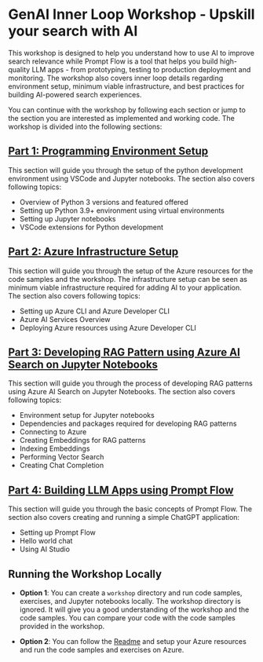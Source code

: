 # GenAI Inner Loop Workshop - Upskill your search with AI

This workshop is designed to help you understand how to use AI to improve search relevance while Prompt Flow is a tool that helps you build high-quality LLM apps - from prototyping, testing to production deployment and monitoring. The workshop also covers inner loop details regarding environment setup, minimum viable infrastructure, and best practices for building AI-powered search experiences.

You can continue with the workshop by following each section or jump to the section you are interested as implemented and working code. The workshop is divided into the following sections:

## [Part 1: Programming Environment Setup](./part1.md)

This section will guide you through the setup of the python development environment using VSCode and Jupyter notebooks. The section also covers following topics:

- Overview of Python 3 versions and featured offered
- Setting up Python 3.9+ environment using virtual environments
- Setting up Jupyter notebooks
- VSCode extensions for Python development

## [Part 2: Azure Infrastructure Setup](./part2.md)

This section will guide you through the setup of the Azure resources for the code samples and the workshop. The infrastructure setup can be seen as minimum viable infrastructure required for adding AI to your application. The section also covers following topics:

- Setting up Azure CLI and Azure Developer CLI
- Azure AI Services Overview
- Deploying Azure resources using Azure Developer CLI

## [Part 3: Developing RAG Pattern using Azure AI Search on Jupyter Notebooks](./part3.md)

This section will guide you through the process of developing RAG patterns using Azure AI Search on Jupyter Notebooks. The section also covers following topics:

- Environment setup for Jupyter notebooks
- Dependencies and packages required for developing RAG patterns
- Connecting to Azure
- Creating Embeddings for RAG patterns
- Indexing Embeddings
- Performing Vector Search
- Creating Chat Completion

## [Part 4: Building LLM Apps using Prompt Flow](./part4.md)

This section will guide you through the basic concepts of Prompt Flow. The section also covers creating and running a simple ChatGPT application:

- Setting up Prompt Flow
- Hello world chat
- Using AI Studio

## Running the Workshop Locally

- **Option 1**: You can create a `workshop` directory and run code samples, exercises, and Jupyter notebooks locally. The workshop directory is ignored. It will give you a good understanding of the workshop and the code samples. You can compare your code with the code samples provided in the workshop.

- **Option 2**: You can follow the [Readme](../README.md) and setup your Azure resources and run the code samples and exercises on Azure.